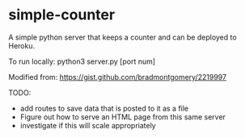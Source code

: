 # simple-counter
A simple python server that keeps a counter and can be deployed to Heroku. 

To run locally: python3 server.py [port num]

Modified from: https://gist.github.com/bradmontgomery/2219997

TODO: 
- add routes to save data that is posted to it as a file
- Figure out how to serve an HTML page from this same server
- investigate if this will scale appropriately
